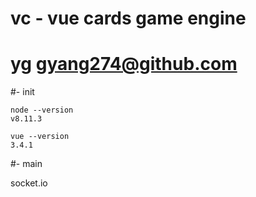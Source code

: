 # vc - vue cards game engine
# yg <gyang274@github.com>


#- init

```
node --version
v8.11.3

vue --version
3.4.1
```

#- main

socket.io

